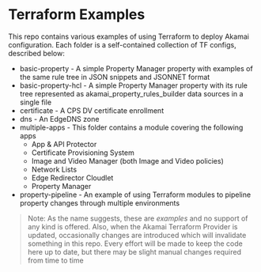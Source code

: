 # Terraform Examples

This repo contains various examples of using Terraform to deploy Akamai configuration. Each folder is a self-contained collection of TF configs, described below:

- basic-property - A simple Property Manager property with examples of the same rule tree in JSON snippets and JSONNET format
- basic-property-hcl - A simple Property Manager property with its rule tree represented as akamai_property_rules_builder data sources in a single file
- certificate - A CPS DV certificate enrollment
- dns - An EdgeDNS zone
- multiple-apps - This folder contains a module covering the following apps
    - App & API Protector
    - Certificate Provisioning System
    - Image and Video Manager (both Image and Video policies)
    - Network Lists
    - Edge Redirector Cloudlet
    - Property Manager
- property-pipeline - An example of using Terraform modules to pipeline property changes through multiple environments

> Note: As the name suggests, these are _examples_ and no support of any kind is offered. Also, when the Akamai Terraform Provider is updated, occasionally changes are introduced which will invalidate something in this repo. Every effort will be made to keep the code here up to date, but there may be slight manual changes required from time to time